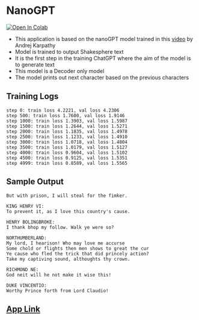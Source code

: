 # NanoGPT

<a target="_blank" href="https://colab.research.google.com/github/Shilpaj1994/ERA/blob/master/Session21/NanoGPT.ipynb">
  <img src="https://colab.research.google.com/assets/colab-badge.svg" alt="Open In Colab"/>
</a>

- This application is based on the nanoGPT model trained in this [video](https://www.youtube.com/watch?v=kCc8FmEb1nY&ab_channel=AndrejKarpathy) by Andrej Karpathy
- Model is trained to output Shakesphere text
- It is the first step in the training ChatGPT where the aim of the model is to generate text
- This model is a Decoder only model
- The model prints out next character based on the previous characters

## Training Logs
```commandline
step 0: train loss 4.2221, val loss 4.2306
step 500: train loss 1.7600, val loss 1.9146
step 1000: train loss 1.3903, val loss 1.5987
step 1500: train loss 1.2644, val loss 1.5271
step 2000: train loss 1.1835, val loss 1.4978
step 2500: train loss 1.1233, val loss 1.4910
step 3000: train loss 1.0718, val loss 1.4804
step 3500: train loss 1.0179, val loss 1.5127
step 4000: train loss 0.9604, val loss 1.5102
step 4500: train loss 0.9125, val loss 1.5351
step 4999: train loss 0.8589, val loss 1.5565
```

## Sample Output
```commandline
But with prison, I will steal for the fimker.

KING HENRY VI:
To prevent it, as I love this country's cause.

HENRY BOLINGBROKE:
I thank bhop my follow. Walk ye were so?

NORTHUMBERLAND:
My lord, I hearison! Who may love me accurse
Some chold or flights then men shows to great the cur
Ye cause who fled the trick that did princely action?
Take my captiving sound, althoughts thy crown.

RICHMOND NE:
God neit will he not make it wise this!

DUKE VINCENTIO:
Worthy Prince forth from Lord Claudio!
```

## [App Link](https://huggingface.co/spaces/Shilpaj/nanoGPT)